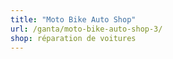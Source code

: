 ```yaml
---
title: "Moto Bike Auto Shop"
url: /ganta/moto-bike-auto-shop-3/
shop: réparation de voitures
---
```

